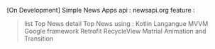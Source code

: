[On Development]
Simple News Apps
api : newsapi.org
feature : 
> list Top News
> detail Top News
using : 
> Kotlin Langangue
> MVVM Google framework
> Retrofit
> RecycleView
> Matrial Animation and Transition
